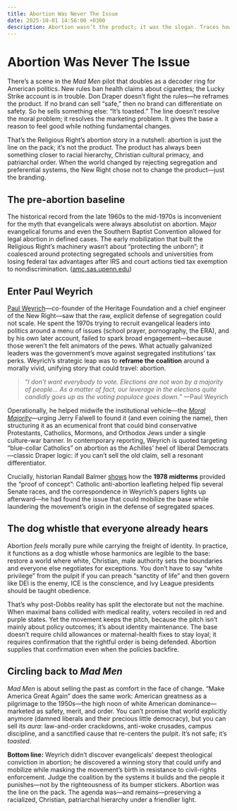 ```yaml
---
title: Abortion Was Never The Issue
date: 2025-10-01 14:56:00 +0300
description: Abortion wasn’t the product; it was the slogan. Traces how Paul Weyrich reframed a coalition born in resistance to civil‑rights enforcement into a unifying moral crusade to preserve a racialized, Christian, patriarchal order.
---
```

# Abortion Was Never The Issue

There’s a scene in the *Mad Men* pilot that doubles as a decoder ring for American politics. New rules ban health claims about cigarettes; the Lucky Strike account is in trouble. Don Draper doesn’t fight the rules—he reframes the product. If no brand can sell “safe,” then no brand can differentiate on safety. So he sells something else: “It’s toasted.” The line doesn’t resolve the moral problem; it resolves the marketing problem. It gives the base a reason to feel good while nothing fundamental changes.

That’s the Religious Right’s abortion story in a nutshell: abortion is just the line on the pack; it’s not the product. The product has always been something closer to racial hierarchy, Christian cultural primacy, and patriarchal order. When the world changed by rejecting segregation and preferential systems, the New Right chose not to change the product—just the branding.

## The pre-abortion baseline

The historical record from the late 1960s to the mid-1970s is inconvenient for the myth that evangelicals were always absolutist on abortion. Major evangelical forums and even the Southern Baptist Convention allowed for legal abortion in defined cases. The early mobilization that built the Religious Right’s machinery wasn’t about “protecting the unborn”; it coalesced around protecting segregated schools and universities from losing federal tax advantages after IRS and court actions tied tax exemption to nondiscrimination. ([amc.sas.upenn.edu][1])

## Enter Paul Weyrich

[Paul Weyrich][2]—co-founder of the Heritage Foundation and a chief engineer of the New Right—saw that the raw, explicit defense of segregation could not scale. He spent the 1970s trying to recruit evangelical leaders into politics around a menu of issues (school prayer, pornography, the ERA), and by his own later account, failed to spark broad engagement—because those weren’t the felt animators of the pews. What actually galvanized leaders was the government’s move against segregated institutions’ tax perks. Weyrich’s strategic leap was to **reframe the coalition** around a morally vivid, unifying story that could travel: abortion.

> “*I don’t want everybody to vote. Elections are not won by a majority of people… As a matter of fact, our leverage in the elections quite candidly goes up as the voting populace goes down.*” —Paul Weyrich

Operationally, he helped midwife the institutional vehicle—the *[Moral Majority][3]*—urging Jerry Falwell to found it (and even coining the name), then structuring it as an ecumenical front that could bind conservative Protestants, Catholics, Mormons, and Orthodox Jews under a single culture-war banner. In contemporary reporting, Weyrich is quoted targeting “blue-collar Catholics” on abortion as the Achilles’ heel of liberal Democrats—classic Draper logic: if you can’t sell the old claim, sell a resonant differentiator.

Crucially, historian Randall Balmer [shows][1] how the **1978 midterms** provided the “proof of concept”: Catholic anti-abortion leafleting helped flip several Senate races, and the correspondence in Weyrich’s papers lights up afterward—he had found the issue that could mobilize the base while laundering the movement’s origin in the defense of segregated spaces.

## The dog whistle that everyone already hears

Abortion *feels* morally pure while carrying the freight of identity. In practice, it functions as a dog whistle whose harmonics are legible to the base: restore a world where white, Christian, male authority sets the boundaries and everyone else negotiates for exceptions. You don’t have to say “white privilege” from the pulpit if you can preach “sanctity of life” and then govern like DEI is the enemy, ICE is the conscience, and Ivy League presidents should be taught obedience.

That’s why post-Dobbs reality has split the electorate but not the machine. When maximal bans collided with medical reality, voters recoiled in red and purple states. Yet the movement keeps the pitch, because the pitch isn’t mainly about policy outcomes; it’s about identity maintenance. The base doesn’t require child allowances or maternal-health fixes to stay loyal; it requires confirmation that the rightful order is being defended. Abortion supplies that confirmation even when the policies backfire.

## Circling back to *Mad Men*

*Mad Men* is about selling the past as comfort in the face of change. “Make America Great Again” does the same work: American greatness as a pilgrimage to the 1950s—the high noon of white American dominance—marketed as safety, merit, and order. You can’t promise that world explicitly anymore (damned liberals and their precious little democracy), but you can sell its *aura*: law-and-order crackdowns, anti-woke crusades, campus discipline, and a sanctified cause that re-centers the pulpit. It’s not safe; it’s *toasted*.

**Bottom line:** Weyrich didn’t discover evangelicals’ deepest theological conviction in abortion; he discovered a winning story that could unify and mobilize while masking the movement’s birth in resistance to civil-rights enforcement. Judge the coalition by the systems it builds and the people it punishes—not by the righteousness of its bumper stickers. Abortion was the line on the pack. The agenda was—and remains—preserving a racialized, Christian, patriarchal hierarchy under a friendlier light.

[1]: https://amc.sas.upenn.edu/sites/default/files/Balmer%20-%20Historian%27s%20Pickaxe.pdf "Balmer - Historian's Pickaxe.pdf"
[2]: https://en.wikipedia.org/wiki/Paul_Weyrich "Paul Weyrich"
[3]: https://en.wikipedia.org/wiki/Moral_Majority "Moral Majority"
